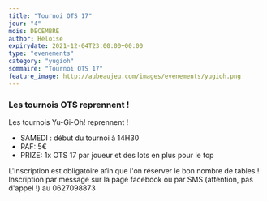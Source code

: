 ```yaml
---
title: "Tournoi OTS 17"
jour: "4"
mois: DECEMBRE
author: Héloïse
expirydate: 2021-12-04T23:00:00+00:00
type: "evenements"
category: "yugioh"
sommaire: "Tournoi OTS 17"
feature_image: http://aubeaujeu.com/images/evenements/yugioh.png
---
```

### Les tournois OTS reprennent !

Les tournois Yu-Gi-Oh! reprennent !

- SAMEDI :  début du tournoi à 14H30
- PAF: 5€
- PRIZE: 1x OTS 17 par joueur et des lots en plus pour le top

L'inscription est obligatoire afin que l'on réserver le bon nombre de tables !
Inscription par message sur la page facebook ou par SMS (attention, pas d'appel !) au 0627098873
